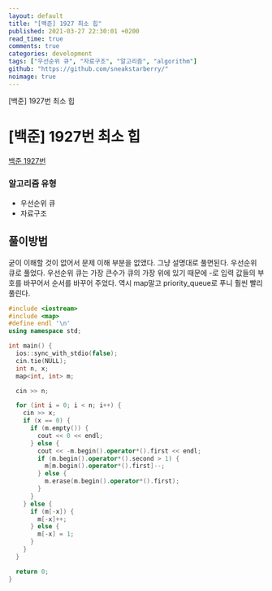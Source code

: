 ```yaml
---
layout: default
title: "[백준] 1927 최소 힙"
published: 2021-03-27 22:30:01 +0200
read_time: true
comments: true
categories: development
tags: ["우선순위 큐", "자료구조", "알고리즘", "algorithm"]
github: "https://github.com/sneakstarberry/"
noimage: true
---
```


[백준] 1927번 최소 힙

<!--more-->

# [백준] 1927번 최소 힙

[백준 1927번 ](https://www.acmicpc.net/problem/1927)

### 알고리즘 유형

- 우선순위 큐
- 자료구조

## 풀이방법

굳이 이해할 것이 없어서 문제 이해 부분을 없앴다. 그냥 설명대로 풀면된다. 우선순위 큐로 풀었다. 우선순위 큐는 가장 큰수가 큐의 가장 위에 있기 때문에 -로 입력 값들의 부호를 바꾸어서 순서를 바꾸어 주었다. 역시 map말고 priority_queue로 푸니 훨씬 빨리 풀린다.

```c++
#include <iostream>
#include <map>
#define endl '\n'
using namespace std;

int main() {
  ios::sync_with_stdio(false);
  cin.tie(NULL);
  int n, x;
  map<int, int> m;

  cin >> n;

  for (int i = 0; i < n; i++) {
    cin >> x;
    if (x == 0) {
      if (m.empty()) {
        cout << 0 << endl;
      } else {
        cout << -m.begin().operator*().first << endl;
        if (m.begin().operator*().second > 1) {
          m[m.begin().operator*().first]--;
        } else {
          m.erase(m.begin().operator*().first);
        }
      }
    } else {
      if (m[-x]) {
        m[-x]++;
      } else {
        m[-x] = 1;
      }
    }
  }

  return 0;
}
```
